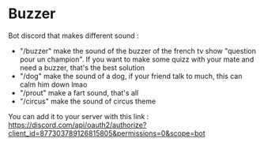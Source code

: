 # Buzzer

Bot discord that makes different sound : 

- "/buzzer" make the sound of the buzzer of the french tv show "question pour un champion". If you want to make some quizz with your mate and need a buzzer, that's the best solution
- "/dog" make the sound of a dog, if your friend talk to much, this can calm him down lmao
- "/prout" make a fart sound, that's all
- "/circus" make the sound of circus theme

You can add it to your server with this link : https://discord.com/api/oauth2/authorize?client_id=877303789126815805&permissions=0&scope=bot
